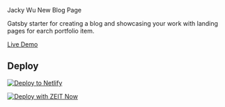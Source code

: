 Jacky Wu New Blog Page

Gatsby starter for creating a blog and showcasing your work with landing pages for earch portfolio item.

[Live Demo](https://22boxes-gatsby-uno.netlify.com/)

## Deploy

[![Deploy to Netlify](https://www.netlify.com/img/deploy/button.svg)](https://app.netlify.com/start/deploy?repository=https://github.com/iamtherealgd/gatsby-starter-22boxes-uno)

[![Deploy with ZEIT Now](https://zeit.co/button)](https://zeit.co/import/project?template=https://github.com/iamtherealgd/gatsby-starter-22boxes-uno)
